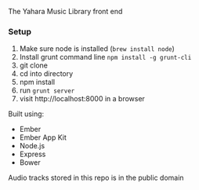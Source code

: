 The Yahara Music Library front end

### Setup
1. Make sure node is installed (`brew install node`)
2. Install grunt command line `npm install -g grunt-cli`
3. git clone
4. cd into directory
5. npm install
6. run `grunt server`
7. visit http://localhost:8000 in a browser

Built using:
- Ember
- Ember App Kit
- Node.js
- Express
- Bower

Audio tracks stored in this repo is in the public domain

